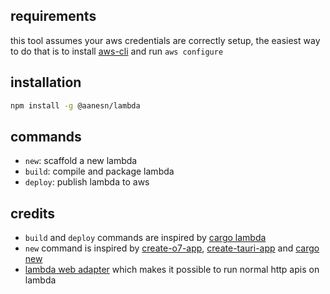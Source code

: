 ## requirements

this tool assumes your aws credentials are correctly setup, the easiest way to do that is to install [aws-cli](https://github.com/aws/aws-cli) and run `aws configure`

## installation

```sh
npm install -g @aanesn/lambda
```

## commands

- `new`: scaffold a new lambda
- `build`: compile and package lambda
- `deploy`: publish lambda to aws

## credits

- `build` and `deploy` commands are inspired by [cargo lambda](https://github.com/cargo-lambda/cargo-lambda)
- `new` command is inspired by [create-o7-app](https://github.com/ottomated/create-o7-app), [create-tauri-app](https://github.com/tauri-apps/create-tauri-app) and [cargo new](https://github.com/rust-lang/cargo/blob/master/src/cargo/ops/cargo_new.rs)
- [lambda web adapter](https://github.com/awslabs/aws-lambda-web-adapter) which makes it possible to run normal http apis on lambda
